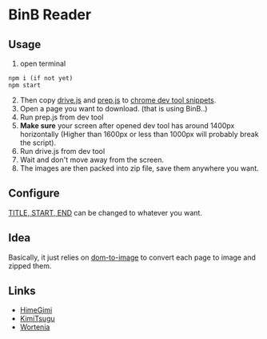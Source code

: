 # BinB Reader

## Usage
1. open terminal
```
npm i (if not yet) 
npm start
```
2. Then copy [drive.js](snippets/drive.js) and [prep.js](snippets/prep.js) to [chrome dev tool snippets](https://developers.google.com/web/tools/chrome-devtools/javascript/snippets).
3. Open a page you want to download. (that is using BinB..)
4. Run prep.js from dev tool
5. **Make sure** your screen after opened dev tool has around 1400px horizontally (Higher than 1600px or less than 1000px will probably break the script).
6. Run drive.js from dev tool
7. Wait and don't move away from the screen.
8. The images are then packed into zip file, save them anywhere you want.

## Configure
[TITLE, START, END](snippets/drive.js#L13) can be changed to whatever you want.

## Idea
Basically, it just relies on [dom-to-image](https://github.com/tsayen/dom-to-image) to convert each page to image and zipped them.

## Links
* [HimeGimi](http://storia.takeshobo.co.jp/manga/himegimi/)
* [KimiTsugu](http://storia.takeshobo.co.jp/manga/kiminitsumugu/)
* [Wortenia](https://hobbyjapan.co.jp/comic/series/wortenia/)
